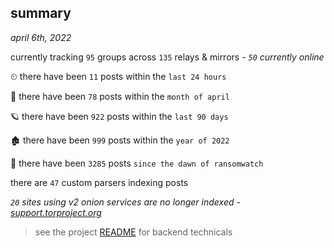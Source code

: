 
## summary
_april 6th, 2022_

currently tracking `95` groups across `135` relays & mirrors - _`50` currently online_

⏲ there have been `11` posts within the `last 24 hours`

🦈 there have been `78` posts within the `month of april`

🪐 there have been `922` posts within the `last 90 days`

🏚 there have been `999` posts within the `year of 2022`

🦕 there have been `3285` posts `since the dawn of ransomwatch`

there are `47` custom parsers indexing posts

_`20` sites using v2 onion services are no longer indexed - [support.torproject.org](https://support.torproject.org/onionservices/v2-deprecation/)_

> see the project [README](https://github.com/thetanz/ransomwatch#ransomwatch--) for backend technicals
